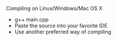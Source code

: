 Compiling on Linux/Windows/Mac OS X
  - g++ main.cpp
  - Paste the source into your favorite IDE
  - Use another preferred way of compiling
